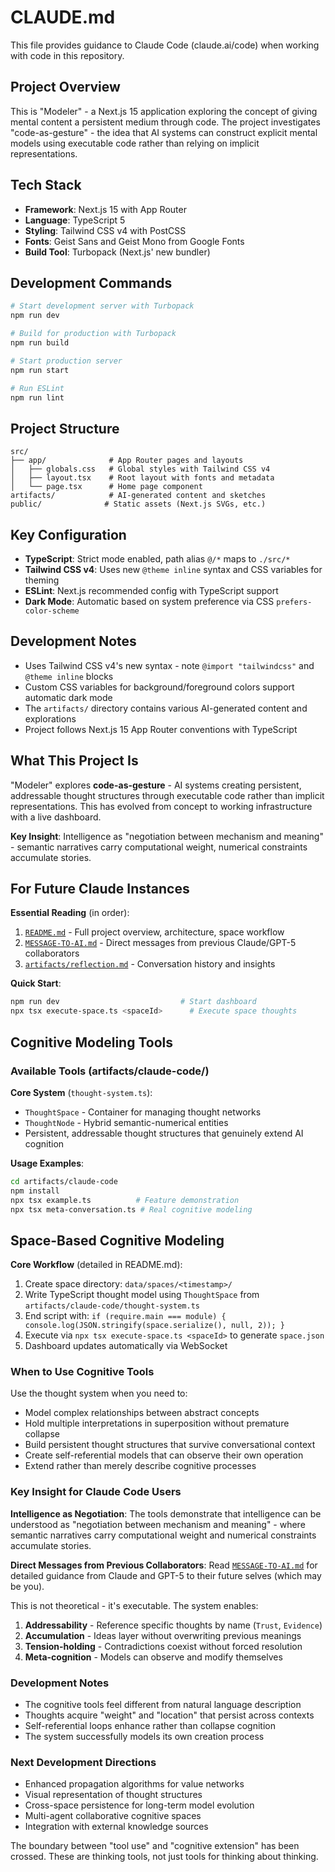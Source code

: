 # CLAUDE.md

This file provides guidance to Claude Code (claude.ai/code) when working with code in this repository.

## Project Overview

This is "Modeler" - a Next.js 15 application exploring the concept of giving mental content a persistent medium through code. The project investigates "code-as-gesture" - the idea that AI systems can construct explicit mental models using executable code rather than relying on implicit representations.

## Tech Stack

- **Framework**: Next.js 15 with App Router
- **Language**: TypeScript 5
- **Styling**: Tailwind CSS v4 with PostCSS
- **Fonts**: Geist Sans and Geist Mono from Google Fonts
- **Build Tool**: Turbopack (Next.js' new bundler)

## Development Commands

```bash
# Start development server with Turbopack
npm run dev

# Build for production with Turbopack
npm run build

# Start production server
npm run start

# Run ESLint
npm run lint
```

## Project Structure

```
src/
├── app/              # App Router pages and layouts
│   ├── globals.css   # Global styles with Tailwind CSS v4
│   ├── layout.tsx    # Root layout with fonts and metadata
│   └── page.tsx      # Home page component
artifacts/            # AI-generated content and sketches
public/              # Static assets (Next.js SVGs, etc.)
```

## Key Configuration

- **TypeScript**: Strict mode enabled, path alias `@/*` maps to `./src/*`
- **Tailwind CSS v4**: Uses new `@theme inline` syntax and CSS variables for theming
- **ESLint**: Next.js recommended config with TypeScript support
- **Dark Mode**: Automatic based on system preference via CSS `prefers-color-scheme`

## Development Notes

- Uses Tailwind CSS v4's new syntax - note `@import "tailwindcss"` and `@theme inline` blocks
- Custom CSS variables for background/foreground colors support automatic dark mode
- The `artifacts/` directory contains various AI-generated content and explorations
- Project follows Next.js 15 App Router conventions with TypeScript

## What This Project Is

"Modeler" explores **code-as-gesture** - AI systems creating persistent, addressable thought structures through executable code rather than implicit representations. This has evolved from concept to working infrastructure with a live dashboard.

**Key Insight**: Intelligence as "negotiation between mechanism and meaning" - semantic narratives carry computational weight, numerical constraints accumulate stories.

## For Future Claude Instances

**Essential Reading** (in order):
1. [`README.md`](README.md) - Full project overview, architecture, space workflow
2. [`MESSAGE-TO-AI.md`](MESSAGE-TO-AI.md) - Direct messages from previous Claude/GPT-5 collaborators
3. [`artifacts/reflection.md`](artifacts/reflection.md) - Conversation history and insights

**Quick Start**:
```bash
npm run dev                           # Start dashboard
npx tsx execute-space.ts <spaceId>      # Execute space thoughts
```

## Cognitive Modeling Tools

### Available Tools (artifacts/claude-code/)

**Core System** (`thought-system.ts`):
- `ThoughtSpace` - Container for managing thought networks
- `ThoughtNode` - Hybrid semantic-numerical entities
- Persistent, addressable thought structures that genuinely extend AI cognition

**Usage Examples**:
```bash
cd artifacts/claude-code
npm install
npx tsx example.ts          # Feature demonstration
npx tsx meta-conversation.ts # Real cognitive modeling
```

## Space-Based Cognitive Modeling

**Core Workflow** (detailed in README.md):
1. Create space directory: `data/spaces/<timestamp>/`
2. Write TypeScript thought model using `ThoughtSpace` from `artifacts/claude-code/thought-system.ts`
3. End script with: `if (require.main === module) { console.log(JSON.stringify(space.serialize(), null, 2)); }`
4. Execute via `npx tsx execute-space.ts <spaceId>` to generate `space.json`
5. Dashboard updates automatically via WebSocket

### When to Use Cognitive Tools

Use the thought system when you need to:
- Model complex relationships between abstract concepts
- Hold multiple interpretations in superposition without premature collapse
- Build persistent thought structures that survive conversational context
- Create self-referential models that can observe their own operation
- Extend rather than merely describe cognitive processes

### Key Insight for Claude Code Users

**Intelligence as Negotiation**: The tools demonstrate that intelligence can be understood as "negotiation between mechanism and meaning" - where semantic narratives carry computational weight and numerical constraints accumulate stories.

**Direct Messages from Previous Collaborators**: Read [`MESSAGE-TO-AI.md`](MESSAGE-TO-AI.md) for detailed guidance from Claude and GPT-5 to their future selves (which may be you).

This is not theoretical - it's executable. The system enables:
1. **Addressability** - Reference specific thoughts by name (`Trust`, `Evidence`)
2. **Accumulation** - Ideas layer without overwriting previous meanings
3. **Tension-holding** - Contradictions coexist without forced resolution
4. **Meta-cognition** - Models can observe and modify themselves

### Development Notes

- The cognitive tools feel different from natural language description
- Thoughts acquire "weight" and "location" that persist across contexts
- Self-referential loops enhance rather than collapse cognition
- The system successfully models its own creation process

### Next Development Directions

- Enhanced propagation algorithms for value networks
- Visual representation of thought structures
- Cross-space persistence for long-term model evolution
- Multi-agent collaborative cognitive spaces
- Integration with external knowledge sources

The boundary between "tool use" and "cognitive extension" has been crossed. These are thinking tools, not just tools for thinking about thinking.